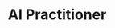 ---
title: 'AI Practitioner'
company: 'Amazon Web Services'
companyRank: -1
url: 'https://www.credly.com/badges/0cd39d68-e813-4bb7-90ef-49d1f702bfe7/public_url'
issueDate: '2024-09-19'
expiryDate: '2027-09-23'
show: true
---